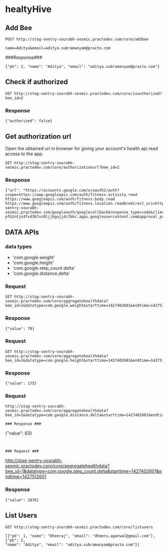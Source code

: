 # healtyHive

## Add Bee
```
POST http://stag-sentry-sourabh-sesmic.practodev.com/core/addbee

name=Aditya&email=aditya.subramanyam@practo.com
```

###Response###
```
{"pk": 2, "name": "Aditya", "email": "aditya.subramanyam@practo.com"}
```

## Check if authorized

```
GET http://stag-sentry-sourabh-sesmic.practodev.com/core/isauthorized?bee_id=2
```

### Response ###
```
{"authorized": false}
```

## Get authorization url

Open the obtained url in browser for giving your account's health api read access to the app.

```
GET http://stag-sentry-sourabh-sesmic.practodev.com/core/authorizationurl?bee_id=2
```

### Response ###
```
{"url": "https://accounts.google.com/o/oauth2/auth?scope=https://www.googleapis.com/auth/fitness.activity.read https://www.googleapis.com/auth/fitness.body.read https://www.googleapis.com/auth/fitness.location.read&redirect_uri=http://stag-sentry-sourabh-sesmic.practodev.com/googleauth/googlecallback&response_type=code&client_id=961055264477-pfb2ntjs4fvd3b7vs0ljjbgujjdcfbkc.apps.googleusercontent.com&approval_prompt=force&include_granted_scopes=true&access_type=offline&state=aditya.subramanyam@practo.com"}
```

## DATA APIs

### data types
- 'com.google.weight'
- 'com.google.height'
- 'com.google.step_count.delta'
- 'com.google.distance.delta'

### Request ###
```
GET http://stag-sentry-sourabh-sesmic.practodev.com/core/aggregatehealthdata?bee_id=1&datatype=com.google.weight&starttime=1427402601&endtime=1427512601
```

### Response ###
```
{"value": 70}
```

### Request ###
```
GET http://stag-sentry-sourabh-sesmic.practodev.com/core/aggregatehealthdata?bee_id=1&datatype=com.google.height&starttime=1427402601&endtime=1427512601
```

### Response ###
```
{"value": 175}
```


### Request ###
```
http://stag-sentry-sourabh-sesmic.practodev.com/core/aggregatehealthdata?bee_id=1&datatype=com.google.distance.delta&starttime=1427402601&endtime=1427512601```

### Response ###
```
{"value": 63}
```


### Request ###
```
http://stag-sentry-sourabh-sesmic.practodev.com/core/aggregatehealthdata?bee_id=1&datatype=com.google.step_count.delta&starttime=1427402601&endtime=1427512601
### Response ###
```
{"value": 2876}
```

## List Users ##
```
GET http://stag-sentry-sourabh-sesmic.practodev.com/core/listusers
```
```
[{"pk": 1, "name": "Dheeraj", "email": "dheeru.agarwal@gmail.com"}, {"pk": 2,
"name": "Aditya", "email": "aditya.subramanyam@practo.com"}]
```


